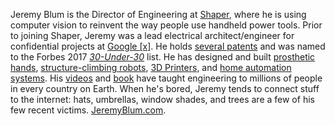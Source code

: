 Jeremy Blum is the Director of Engineering at [Shaper](https://shapertools.com), where he is using computer vision to reinvent the way people use handheld power tools. Prior to joining Shaper, Jeremy was a lead electrical architect/engineer for confidential projects at [Google [x]](https://www.jeremyblum.com/2013/08/11/whats-next/). He holds [several patents](https://patents.google.com/?inventor=Jeremy+Evan+Blum) and was named to the Forbes 2017 [*30-Under-30*](https://www.forbes.com/profile/jeremy-blum/) list. He has designed and built [prosthetic hands](https://www.jeremyblum.com/portfolio/fsr-controlled-prosthetic-hand/), [structure-climbing robots](https://www.jeremyblum.com/portfolio/machine-metabolism/), [3D Printers](https://www.jeremyblum.com/portfolio/makerbot/), and [home automation systems](https://jarvis.jeremyblum.com). His [videos](https://www.youtube.com/sciguy14) and [book](https://exploringarduino.com) have taught engineering to millions of people in every country on Earth. When he's bored, Jeremy tends to connect stuff to the internet: hats, umbrellas, window shades, and trees are a few of his few recent victims. [JeremyBlum.com](https://jeremyblum.com).
